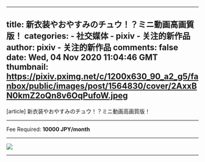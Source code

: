 
---
title: 新衣装やおやすみのチュウ！？ミニ動画高画質版！
categories: 
    - 社交媒体
    - pixiv - 关注的新作品
author: pixiv - 关注的新作品
comments: false
date: Wed, 04 Nov 2020 11:04:46 GMT
thumbnail: https://pixiv.pximg.net/c/1200x630_90_a2_g5/fanbox/public/images/post/1564830/cover/2AxxBN0kmZ2oQn8v6OqPufoW.jpeg
---

<div>   
[article] 新衣装やおやすみのチュウ！？ミニ動画高画質版！<hr>Fee Required: <b>10000 JPY/month</b><hr><img src="https://pixiv.pximg.net/c/1200x630_90_a2_g5/fanbox/public/images/post/1564830/cover/2AxxBN0kmZ2oQn8v6OqPufoW.jpeg" referrerpolicy="no-referrer"><hr>  
</div>
            